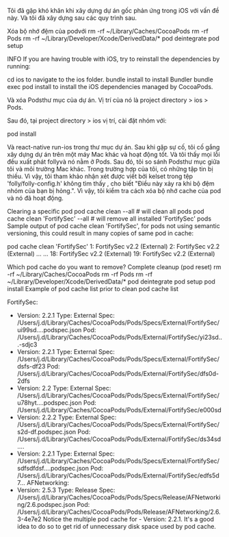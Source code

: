 Tôi đã gặp khó khăn khi xây dựng dự án gốc phản ứng trong iOS với vấn đề này. Và tôi đã xây dựng sau các quy trình sau.

Xóa bộ nhớ đệm của podvới
rm -rf ~/Library/Caches/CocoaPods
rm -rf Pods
rm -rf ~/Library/Developer/Xcode/DerivedData/*
pod deintegrate
pod setup

INFO
If you are having trouble with iOS, try to reinstall the dependencies by running:

cd ios to navigate to the ios folder.
   bundle install 
to install Bundler
   bundle exec pod install 
to install the iOS dependencies managed by CocoaPods.



Và xóa Podsthư mục của dự án. Vị trí của nó là project directory > ios > Pods.

Sau đó, tại project directory > ios vị trí, cài đặt nhóm với: 

pod install

Và react-native run-ios trong thư mục dự án.
Sau khi gặp sự cố, tôi cố gắng xây dựng dự án trên một máy Mac khác và hoạt động tốt. Và tôi thấy mọi lỗi đều xuất phát follyvà nó nằm ở Pods. Sau đó, tôi so sánh Podsthư mục giữa tôi và môi trường Mac khác. Trong trường hợp của tôi, có những tập tin bị thiếu. Vì vậy, tôi tham khảo nhận xét được viết bởi kelset trong tệp 'folly/folly-config.h' không tìm thấy , cho biết "Điều này xảy ra khi bộ đệm nhóm của bạn bị hỏng.". Vì vậy, tôi kiểm tra cách xóa bộ nhớ cache của pod và nó đã hoạt động.


Clearing a specific pod
pod cache clean --all # will clean all pods
pod cache clean 'FortifySec' --all # will remove all installed 'FortifySec' pods 
Sample output of pod cache clean 'FortifySec', for pods not using semantic versioning, this could result in many copies of same pod in cache:

pod cache clean 'FortifySec'
1: FortifySec v2.2 (External)
2: FortifySec v2.2 (External)
...
...
18: FortifySec v2.2 (External)
19: FortifySec v2.2 (External)

Which pod cache do you want to remove?
Complete cleanup (pod reset)
rm -rf ~/Library/Caches/CocoaPods
rm -rf Pods
rm -rf ~/Library/Developer/Xcode/DerivedData/*
pod deintegrate
pod setup
pod install
Example of pod cache list prior to clean
pod cache list

FortifySec:
- Version: 2.2.1
Type:    External
Spec:    /Users/j.d/Library/Caches/CocoaPods/Pods/Specs/External/FortifySec/ui99sd....podspec.json
Pod:     /Users/j.d/Library/Caches/CocoaPods/Pods/External/FortifySec/yi23sd...-sdjc3
- Version: 2.2.1
Type:    External
Spec:    /Users/j.d/Library/Caches/CocoaPods/Pods/Specs/External/FortifySec/dsfs-df23
Pod:     /Users/j.d/Library/Caches/CocoaPods/Pods/External/FortifySec/dfs0d-2dfs
- Version: 2.2
Type:    External
Spec:    /Users/j.d/Library/Caches/CocoaPods/Pods/Specs/External/FortifySec/u78hyt....podspec.json
Pod:     /Users/j.d/Library/Caches/CocoaPods/Pods/External/FortifySec/e000sd
- Version: 2.2.2
Type:    External
Spec:    /Users/j.d/Library/Caches/CocoaPods/Pods/Specs/External/FortifySec/s2d-df.podspec.json
Pod:     /Users/j.d/Library/Caches/CocoaPods/Pods/External/FortifySec/ds34sd....
- Version: 2.2.1
Type:    External
Spec:    /Users/j.d/Library/Caches/CocoaPods/Pods/Specs/External/FortifySec/sdfsdfdsf....podspec.json
Pod:     /Users/j.d/Library/Caches/CocoaPods/Pods/External/FortifySec/edfs5d7...
AFNetworking:
- Version: 2.5.3
Type:    Release
Spec:    /Users/j.d/Library/Caches/CocoaPods/Pods/Specs/Release/AFNetworking/2.6.podspec.json
Pod:     /Users/j.d/Library/Caches/CocoaPods/Pods/Release/AFNetworking/2.6.3-4e7e2
Notice the multiple pod cache for - Version: 2.2.1. It's a good idea to do so to get rid of unnecessary disk space used by pod cache.